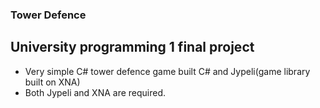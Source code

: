 ### Tower Defence

## University programming 1 final project
* Very simple C# tower defence game built C# and Jypeli(game library built on XNA)
* Both Jypeli and XNA are required.
